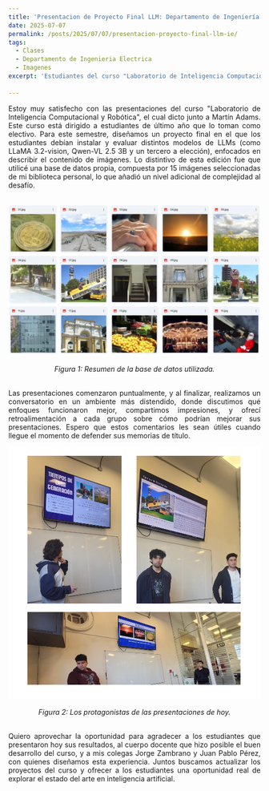 ```yaml
---
title: 'Presentacion de Proyecto Final LLM: Departamento de Ingeniería Eléctrica de la Universidad de Chile'
date: 2025-07-07
permalink: /posts/2025/07/07/presentacion-proyecto-final-llm-ie/
tags:
  - Clases
  - Departamento de Ingenieria Electrica
  - Imagenes
excerpt: 'Estudiantes del curso "Laboratorio de Inteligencia Computacional y Robótica" presentaron sus proyectos finales utilizando modelos de LLM enfocados en análisis de imágenes, aplicados a una base de datos personalizada.'

---
```

<div style="text-align: justify;">Estoy muy satisfecho con las presentaciones del curso "Laboratorio de Inteligencia Computacional y Robótica", el cual dicto junto a Martín Adams. Este curso está dirigido a estudiantes de último año que lo toman como electivo. Para este semestre, diseñamos un proyecto final en el que los estudiantes debían instalar y evaluar distintos modelos de LLMs (como LLaMA 3.2-vision, Qwen-VL 2.5 3B y un tercero a elección), enfocados en describir el contenido de imágenes. Lo distintivo de esta edición fue que utilicé una base de datos propia, compuesta por 15 imágenes seleccionadas de mi biblioteca personal, lo que añadió un nivel adicional de complejidad al desafío.</div>

<br>
<p align="center">
  <p align="center">
  <img src="/files/proyectos_2025_EL5206_01.png" alt="Resumen de la base de datos utilizada">
</p>
<p align="center">
  <em>Figura 1: Resumen de la base de datos utilizada.</em>
</p>
<br>

<div style="text-align: justify;">Las presentaciones comenzaron puntualmente, y al finalizar, realizamos un conversatorio en un ambiente más distendido, donde discutimos qué enfoques funcionaron mejor, compartimos impresiones, y ofrecí retroalimentación a cada grupo sobre cómo podrían mejorar sus presentaciones. Espero que estos comentarios les sean útiles cuando llegue el momento de defender sus memorias de título.</div>

<p align="center">
  <p align="center">
  <img src="/files/proyectos_2025_EL5206_02.png" alt="Los protagonistas de las presentaciones de hoy">
</p>
<p align="center">
  <em>Figura 2: Los protagonistas de las presentaciones de hoy.</em>
</p>
<br>
<div style="text-align: justify;">Quiero aprovechar la oportunidad para agradecer a los estudiantes que presentaron hoy sus resultados, al cuerpo docente que hizo posible el buen desarrollo del curso, y a mis colegas Jorge Zambrano y Juan Pablo Pérez, con quienes diseñamos esta experiencia. Juntos buscamos actualizar los proyectos del curso y ofrecer a los estudiantes una oportunidad real de explorar el estado del arte en inteligencia artificial.</div>
